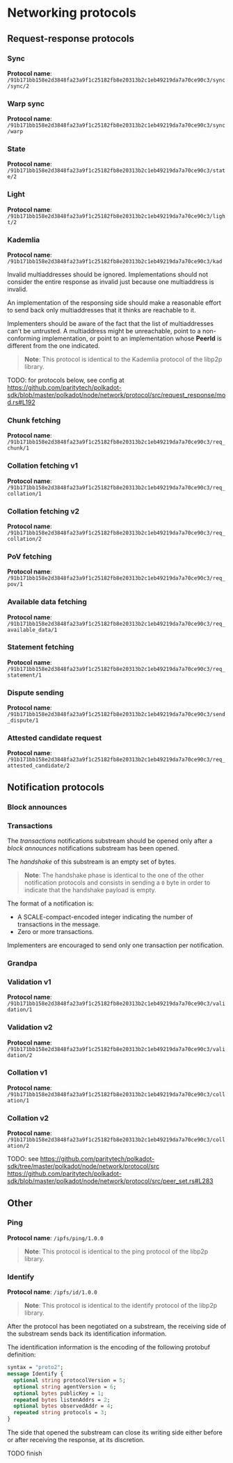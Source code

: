 # Networking protocols

## Request-response protocols

### Sync

**Protocol name**: `/91b171bb158e2d3848fa23a9f1c25182fb8e20313b2c1eb49219da7a70ce90c3/sync/sync/2`

### Warp sync

**Protocol name**: `/91b171bb158e2d3848fa23a9f1c25182fb8e20313b2c1eb49219da7a70ce90c3/sync/warp`

### State

**Protocol name**: `/91b171bb158e2d3848fa23a9f1c25182fb8e20313b2c1eb49219da7a70ce90c3/state/2`

### Light

**Protocol name**: `/91b171bb158e2d3848fa23a9f1c25182fb8e20313b2c1eb49219da7a70ce90c3/light/2`

### Kademlia

**Protocol name**: `/91b171bb158e2d3848fa23a9f1c25182fb8e20313b2c1eb49219da7a70ce90c3/kad`

Invalid multiaddresses should be ignored. Implementations should not consider the entire response as invalid just because one multiaddress is invalid.

An implementation of the responsing side should make a reasonable effort to send back only multiaddresses that it thinks are reachable to it.

Implementers should be aware of the fact that the list of multiaddresses can't be untrusted. A multiaddress might be unreachable, point to a non-conforming implementation, or point to an implementation whose **PeerId** is different from the one indicated.

> **Note**: This protocol is identical to the Kademlia protocol of the libp2p library.

TODO: for protocols below, see config at https://github.com/paritytech/polkadot-sdk/blob/master/polkadot/node/network/protocol/src/request_response/mod.rs#L192

### Chunk fetching

**Protocol name**: `/91b171bb158e2d3848fa23a9f1c25182fb8e20313b2c1eb49219da7a70ce90c3/req_chunk/1`

### Collation fetching v1

**Protocol name**: `/91b171bb158e2d3848fa23a9f1c25182fb8e20313b2c1eb49219da7a70ce90c3/req_collation/1`

### Collation fetching v2

**Protocol name**: `/91b171bb158e2d3848fa23a9f1c25182fb8e20313b2c1eb49219da7a70ce90c3/req_collation/2`

### PoV fetching

**Protocol name**: `/91b171bb158e2d3848fa23a9f1c25182fb8e20313b2c1eb49219da7a70ce90c3/req_pov/1`

### Available data fetching

**Protocol name**: `/91b171bb158e2d3848fa23a9f1c25182fb8e20313b2c1eb49219da7a70ce90c3/req_available_data/1`

### Statement fetching

**Protocol name**: `/91b171bb158e2d3848fa23a9f1c25182fb8e20313b2c1eb49219da7a70ce90c3/req_statement/1`

### Dispute sending

**Protocol name**: `/91b171bb158e2d3848fa23a9f1c25182fb8e20313b2c1eb49219da7a70ce90c3/send_dispute/1`

### Attested candidate request

**Protocol name**: `/91b171bb158e2d3848fa23a9f1c25182fb8e20313b2c1eb49219da7a70ce90c3/req_attested_candidate/2`

## Notification protocols

### Block announces

### Transactions

The *transactions* notifications substream should be opened only after a *block announces* notifications substream has been opened.

The *handshake* of this substream is an empty set of bytes.

> **Note**: The handshake phase is identical to the one of the other notification protocols and consists in sending a `0` byte in order to indicate that the handshake payload is empty.

The format of a notification is:

- A SCALE-compact-encoded integer indicating the number of transactions in the message.
- Zero or more transactions.

Implementers are encouraged to send only one transaction per notification.

### Grandpa

### Validation v1

**Protocol name**: `/91b171bb158e2d3848fa23a9f1c25182fb8e20313b2c1eb49219da7a70ce90c3/validation/1`

### Validation v2

**Protocol name**: `/91b171bb158e2d3848fa23a9f1c25182fb8e20313b2c1eb49219da7a70ce90c3/validation/2`

### Collation v1

**Protocol name**: `/91b171bb158e2d3848fa23a9f1c25182fb8e20313b2c1eb49219da7a70ce90c3/collation/1`

### Collation v2

**Protocol name**: `/91b171bb158e2d3848fa23a9f1c25182fb8e20313b2c1eb49219da7a70ce90c3/collation/2`

TODO: see https://github.com/paritytech/polkadot-sdk/tree/master/polkadot/node/network/protocol/src
https://github.com/paritytech/polkadot-sdk/blob/master/polkadot/node/network/protocol/src/peer_set.rs#L283

## Other

### Ping

**Protocol name**: `/ipfs/ping/1.0.0`

> **Note**: This protocol is identical to the ping protocol of the libp2p library.

### Identify

**Protocol name**: `/ipfs/id/1.0.0`

> **Note**: This protocol is identical to the identify protocol of the libp2p library.

After the protocol has been negotiated on a substream, the receiving side of the substream sends back its identification information.

The identification information is the encoding of the following protobuf definition:

```protobuf
syntax = "proto2";
message Identify {
  optional string protocolVersion = 5;
  optional string agentVersion = 6;
  optional bytes publicKey = 1;
  repeated bytes listenAddrs = 2;
  optional bytes observedAddr = 4;
  repeated string protocols = 3;
}
```

The side that opened the substream can close its writing side either before or after receiving the response, at its discretion.

TODO finish
